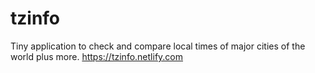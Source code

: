 # tzinfo

Tiny application to check and compare local times of major cities of the world plus more. https://tzinfo.netlify.com